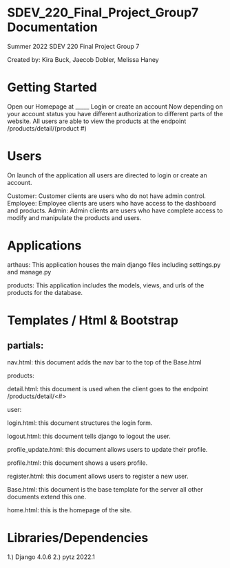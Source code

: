 # SDEV_220_Final_Project_Group7 Documentation
Summer 2022 SDEV 220 Final Project Group 7

Created by:
Kira Buck, Jaecob Dobler, Melissa Haney

# Getting Started
Open our Homepage at _____
Login or create an account
Now depending on your account status you have different authorization to different parts of the website. All users are able to view the products at the endpoint /products/detail/(product #)

# Users
On launch of the application all users are directed to login or create an account. 

Customer: Customer clients are users who do not have admin control.
Employee: Employee clients are users who have access to the dashboard and products.
Admin: Admin clients are users who have complete access to modify and manipulate the products and users.
 
# Applications

arthaus:
 This application houses the main django files including settings.py and manage.py
 
products:
 This application includes the models, views, and urls of the products for the database. 
 
 
# Templates / Html & Bootstrap
 ## partials:
 
  nav.html: this document adds the nav bar to the top of the Base.html
  
 products:
 
  detail.html: this document is used when the client goes to the endpoint /products/detail/<#>
  
 user:
 
  login.html: this document structures the login form.
  
  logout.html: this document tells django to logout the user.
  
  profile_update.html: this document allows users to update their profile.
  
  profile.html: this document shows a users profile.
  
  register.html: this document allows users to register a new user.
  
 Base.html: this document is the base template for the server all other documents extend this one.
 
 home.html: this is the homepage of the site.


# Libraries/Dependencies
1.) Django 4.0.6
2.) pytz 2022.1
 
